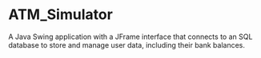 # ATM_Simulator
A Java Swing application with a JFrame interface that connects to an SQL database to store and manage user data, including their bank balances.
